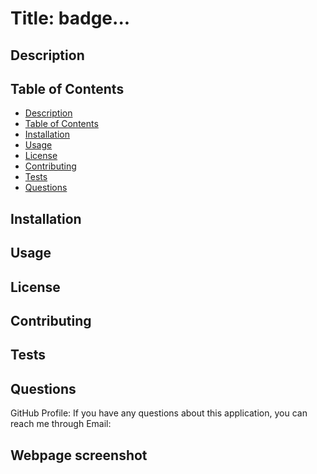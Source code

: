 # Title: badge...

## Description

## Table of Contents
  - [Description](#description)
  - [Table of Contents](#table-of-contents)
  - [Installation](#installation)
  - [Usage](#usage)
  - [License](#license)
  - [Contributing](#contributing)
  - [Tests](#tests)
  - [Questions](#questions)

## Installation

## Usage

## License

## Contributing

## Tests

## Questions
GitHub Profile:
If you have any questions about this application, you can reach me through Email:

## Webpage screenshot

